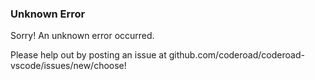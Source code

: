 ### Unknown Error

Sorry! An unknown error occurred.

Please help out by posting an issue at github.com/coderoad/coderoad-vscode/issues/new/choose!
